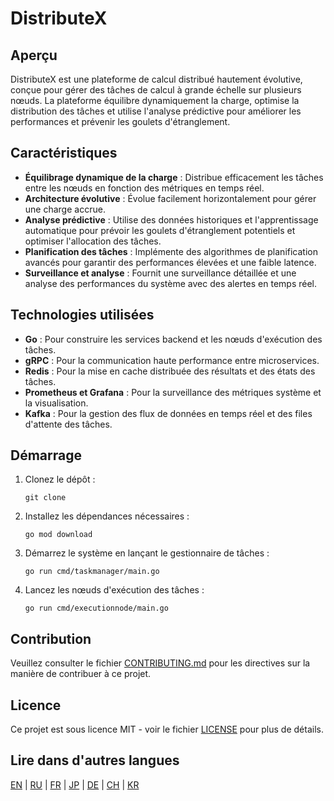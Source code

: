 # DistributeX

## Aperçu

DistributeX est une plateforme de calcul distribué hautement évolutive, conçue pour gérer des tâches de calcul à grande échelle sur plusieurs nœuds. La plateforme équilibre dynamiquement la charge, optimise la distribution des tâches et utilise l'analyse prédictive pour améliorer les performances et prévenir les goulets d'étranglement.

## Caractéristiques

- **Équilibrage dynamique de la charge** : Distribue efficacement les tâches entre les nœuds en fonction des métriques en temps réel.
- **Architecture évolutive** : Évolue facilement horizontalement pour gérer une charge accrue.
- **Analyse prédictive** : Utilise des données historiques et l'apprentissage automatique pour prévoir les goulets d'étranglement potentiels et optimiser l'allocation des tâches.
- **Planification des tâches** : Implémente des algorithmes de planification avancés pour garantir des performances élevées et une faible latence.
- **Surveillance et analyse** : Fournit une surveillance détaillée et une analyse des performances du système avec des alertes en temps réel.

## Technologies utilisées

- **Go** : Pour construire les services backend et les nœuds d'exécution des tâches.
- **gRPC** : Pour la communication haute performance entre microservices.
- **Redis** : Pour la mise en cache distribuée des résultats et des états des tâches.
- **Prometheus et Grafana** : Pour la surveillance des métriques système et la visualisation.
- **Kafka** : Pour la gestion des flux de données en temps réel et des files d'attente des tâches.

## Démarrage

1. Clonez le dépôt :
    ```
    git clone
    ```
2. Installez les dépendances nécessaires :
    ```
    go mod download
    ```
3. Démarrez le système en lançant le gestionnaire de tâches :
    ```
    go run cmd/taskmanager/main.go
    ```
4. Lancez les nœuds d'exécution des tâches :
    ```
    go run cmd/executionnode/main.go
    ```

## Contribution
Veuillez consulter le fichier [CONTRIBUTING.md](/CONTRIBUTING.md) pour les directives sur la manière de contribuer à ce projet.

## Licence
Ce projet est sous licence MIT - voir le fichier [LICENSE](/LICENSE.md) pour plus de détails.

## Lire dans d'autres langues

[EN](/README.md) | [RU](README_RU.MD) | [FR](README_FR.MD) | [JP](README_JP.MD) | [DE](README_DE.MD) | [CH](README_CH.MD) | [KR](README_KR.MD)